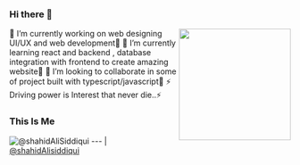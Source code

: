 ### Hi there 👋
<img align='right' src='https://user-images.githubusercontent.com/5713670/87202985-820dcb80-c2b6-11ea-9f56-7ec461c497c3.gif' width='200"'>


🔭 I’m currently working on web designing UI/UX and web development🔭
🌱 I’m currently learning react and backend , database integration with frontend to  create amazing website🌱
👯 I’m looking to collaborate in some of project built with typescript/javascript👯
⚡ Driving power is Interest that never die..⚡

### This Is Me

![@shahidAliSiddiqui](https://avatars1.githubusercontent.com/u/56132385?s=400&u=c9ce0e8b1d1549cfc45682f5c3ff1e1e5813f72d&v=4)
--- | 
[@shahidAlisiddiqui](https://shahidsiddiqui786.github.io/portfolio/)  
